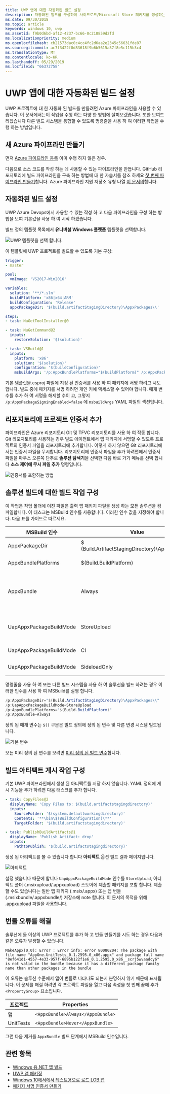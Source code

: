 ```yaml
---
title: UWP 앱에 대한 자동화된 빌드 설정
description: 자동화된 빌드를 구성하여 사이드로드/Microsoft Store 패키지를 생성하는 방법
ms.date: 09/30/2018
ms.topic: article
keywords: windows 10, uwp
ms.assetid: f9b0d6bd-af12-4237-bc66-0c218859d2fd
ms.localizationpriority: medium
ms.openlocfilehash: cb21573dac0c4cc4fc2d6aa2e2345c56631fde87
ms.sourcegitcommit: ac7f3422f8d83618f9b6b5615a37f8e5c115b3c4
ms.translationtype: MT
ms.contentlocale: ko-KR
ms.lasthandoff: 05/29/2019
ms.locfileid: "66372758"
---
```

# <a name="set-up-automated-builds-for-your-uwp-app"></a>UWP 앱에 대한 자동화된 빌드 설정

UWP 프로젝트에 대 한 자동화 된 빌드를 만들려면 Azure 파이프라인을 사용할 수 있습니다. 이 문서에서는이 작업을 수행 하는 다양 한 방법에 살펴보겠습니다. 또한 보여드리겠습니다 다른 빌드 시스템을 통합할 수 있도록 명령줄을 사용 하 여 이러한 작업을 수행 하는 방법입니다.

## <a name="create-a-new-azure-pipeline"></a>새 Azure 파이프라인 만들기

먼저 [Azure 파이프라인 등록](https://docs.microsoft.com/azure/devops/pipelines/get-started/pipelines-sign-up) 이미 수행 하지 않은 경우.

다음으로 소스 코드를 작성 하는 데 사용할 수 있는 파이프라인을 만듭니다. GitHub 리포지토리에 빌드 파이프라인을 구축 하는 방법에 대 한 자습서를 참조 하세요 [첫 번째 파이프라인 만들기](https://docs.microsoft.com/azure/devops/pipelines/get-started-yaml)합니다. Azure 파이프라인 지원 저장소 유형 나열 [이 문서의](https://docs.microsoft.com/azure/devops/pipelines/repos)합니다.

## <a name="set-up-an-automated-build"></a>자동화된 빌드 설정

UWP Azure Devops에서 사용할 수 있는 작성 하 고 다음 파이프라인을 구성 하는 방법을 보여 기본값을 사용 하 여 시작 하겠습니다.

빌드 정의 템플릿 목록에서 **유니버설 Windows 플랫폼** 템플릿을 선택합니다.

![UWP 템플릿을 선택 합니다.](images/select-yaml-template.png)

이 템플릿에 UWP 프로젝트를 빌드할 수 있도록 기본 구성:

```yml
trigger:
- master

pool:
  vmImage: 'VS2017-Win2016'

variables:
  solution: '**/*.sln'
  buildPlatform: 'x86|x64|ARM'
  buildConfiguration: 'Release'
  appxPackageDir: '$(build.artifactStagingDirectory)\AppxPackages\\'

steps:
- task: NuGetToolInstaller@0

- task: NuGetCommand@2
  inputs:
    restoreSolution: '$(solution)'

- task: VSBuild@1
  inputs:
    platform: 'x86'
    solution: '$(solution)'
    configuration: '$(buildConfiguration)'
    msbuildArgs: '/p:AppxBundlePlatforms="$(buildPlatform)" /p:AppxPackageDir="$(appxPackageDir)" /p:AppxBundle=Always /p:UapAppxPackageBuildMode=StoreUpload'

```

기본 템플릿을.csproj 파일에 지정 된 인증서를 사용 하 여 패키지에 서명 하려고 시도 합니다. 빌드 중에 패키지를 서명 하려면 개인 키에 액세스할 수 있어야 합니다. 매개 변수를 추가 하 여 서명을 해제할 수이 고, 그렇지 `/p:AppxPackageSigningEnabled=false` 에 `msbuildArgs` YAML 파일의 섹션입니다.

## <a name="add-your-project-certificate-to-a-repository"></a>리포지토리에 프로젝트 인증서 추가

파이프라인은 Azure 리포지토리 Git 및 TFVC 리포지토리를 사용 하 여 작동 합니다. Git 리포지토리를 사용하는 경우 빌드 에이전트에서 앱 패키지에 서명할 수 있도록 프로젝트의 인증서 파일을 리포지토리에 추가합니다. 이렇게 하지 않으면 Git 리포지토리에서는 인증서 파일을 무시합니다. 리포지토리에 인증서 파일을 추가 하려면에서 인증서 파일을 마우스 오른쪽 단추로 **솔루션 탐색기**을 선택한 다음 바로 가기 메뉴를 선택 합니다 **소스 제어에 무시 파일 추가** 명령입니다.

![인증서를 포함하는 방법](images/building-screen1.png)

## <a name="configure-the-build-solution-build-task"></a>솔루션 빌드에 대한 빌드 작업 구성

이 작업은 작업 폴더에 이진 파일은 출력 앱 패키지 파일을 생성 하는 모든 솔루션을 컴파일합니다.
이 태스크는 MSBuild 인수를 사용합니다. 이러한 인수 값을 지정해야 합니다. 다음 표를 가이드로 따르세요.

|**MSBuild 인수**|**Value**|**설명**|
|--------------------|---------|---------------|
| AppxPackageDir | $ (Build.ArtifactStagingDirectory)\AppxPackages | 생성된 아티팩트를 저장할 폴더를 정의합니다. |
| AppxBundlePlatforms | $(Build.BuildPlatform) | 번들에 포함할 플랫폼을 정의할 수 있습니다. |
| AppxBundle | Always | 지정 된 플랫폼에 대 한.msix/.appx 파일을 사용 하 여는.msixbundle/.appxbundle를 만듭니다. |
| UapAppxPackageBuildMode | StoreUpload | .Msixupload/.appxupload 파일을 생성 하며 **테스트 (_t)** 테스트용 로드에 대 한 폴더입니다. |
| UapAppxPackageBuildMode | CI | .Msixupload/.appxupload 파일만을 생성합니다. |
| UapAppxPackageBuildMode | SideloadOnly | 생성 된 **테스트 (_t)** 만 테스트용 로드에 대 한 폴더 |

명령줄을 사용 하 여 또는 다른 빌드 시스템을 사용 하 여 솔루션을 빌드 하려는 경우 이러한 인수를 사용 하 여 MSBuild를 실행 합니다.

```powershell
/p:AppxPackageDir="$(Build.ArtifactStagingDirectory)\AppxPackages\\"
/p:UapAppxPackageBuildMode=StoreUpload
/p:AppxBundlePlatforms="$(Build.BuildPlatform)"
/p:AppxBundle=Always
```

정의 된 매개 변수는 `$()` 구문은 빌드 정의에 정의 된 변수 및 다른 변경 시스템 빌드됩니다.

![기본 변수](images/building-screen5.png)

모든 미리 정의 된 변수를 보려면 [미리 정의 된 빌드 변수](https://docs.microsoft.com/azure/devops/pipelines/build/variables)합니다.

## <a name="configure-the-publish-build-artifacts-task"></a>빌드 아티팩트 게시 작업 구성

기본 UWP 파이프라인에서 생성 된 아티팩트를 저장 하지 않습니다. YAML 정의에 게시 기능을 추가 하려면 다음 태스크를 추가 합니다.

```yml
- task: CopyFiles@2
  displayName: 'Copy Files to: $(build.artifactstagingdirectory)'
  inputs:
    SourceFolder: '$(system.defaultworkingdirectory)'
    Contents: '**\bin\$(BuildConfiguration)\**'
    TargetFolder: '$(build.artifactstagingdirectory)'

- task: PublishBuildArtifacts@1
  displayName: 'Publish Artifact: drop'
  inputs:
    PathtoPublish: '$(build.artifactstagingdirectory)'
```

생성 된 아티팩트를 볼 수 있습니다 합니다 **아티팩트** 옵션 빌드 결과 페이지입니다.

![아티팩트](images/building-screen6.png)

설정 했습니다 때문에 합니다 `UapAppxPackageBuildMode` 인수를 `StoreUpload`, 아티팩트 폴더 (.msixupload/.appxupload) 스토어에 제출할 패키지를 포함 합니다. 제출할 수도 있습니다는 일반 앱 패키지 (.msix/.appx) 또는 앱 번들 (.msixbundle/.appxbundle/) 저장소에 note 합니다. 이 문서의 목적을 위해 .appxupload 파일을 사용합니다.

## <a name="address-bundle-errors"></a>번들 오류를 해결

솔루션에 둘 이상의 UWP 프로젝트를 추가 하 고 번들 만들기를 시도 하는 경우 다음과 같은 오류가 발생할 수 있습니다.

  `MakeAppx(0,0): Error : Error info: error 80080204: The package with file name "AppOne.UnitTests_0.1.2595.0_x86.appx" and package full name "8ef641d1-4557-4e33-957f-6895b122f1e6_0.1.2595.0_x86__scrj5wvaadcy6" is not valid in the bundle because it has a different package family name than other packages in the bundle`

이 오류는 솔루션 수준에서 앱이 번들로 나타나도 되는지 분명하지 않기 때문에 표시됩니다. 이 문제를 해결 하려면 각 프로젝트 파일을 열고 다음 속성을 첫 번째 끝에 추가 `<PropertyGroup>` 요소입니다.

|**프로젝트**|**Properties**|
|-------|----------|
|앱|`<AppxBundle>Always</AppxBundle>`|
|UnitTests|`<AppxBundle>Never</AppxBundle>`|

그런 다음 제거를 `AppxBundle` 빌드 단계에서 MSBuild 인수입니다.

## <a name="related-topics"></a>관련 항목

- [Windows 용.NET 앱 빌드](https://www.visualstudio.com/docs/build/get-started/dot-net)
- [UWP 앱 패키징](https://docs.microsoft.com/windows/uwp/packaging/packaging-uwp-apps)
- [Windows 10에서에서 테스트용으로 로드 LOB 앱](https://technet.microsoft.com/itpro/windows/deploy/sideload-apps-in-windows-10)
- [패키지 서명 인증서 만들기](https://docs.microsoft.com/windows/uwp/packaging/create-certificate-package-signing)

